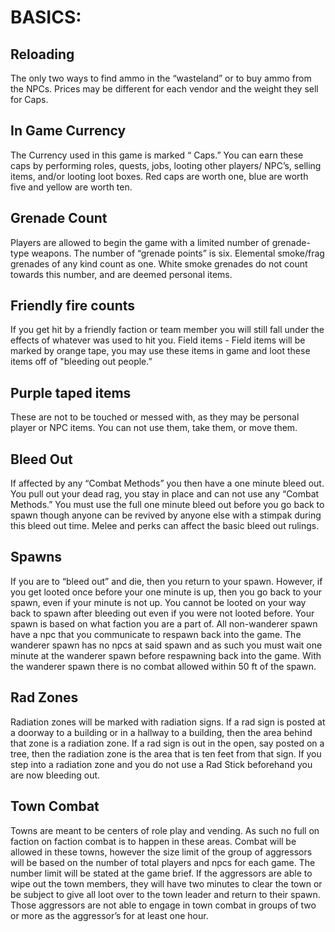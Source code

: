 
# BASICS:
## Reloading
The only two ways to find ammo in the “wasteland” or to buy ammo from the NPCs. Prices may be different for each vendor and the weight they sell for Caps.

## In Game Currency
The Currency used in this game is marked “ Caps.” You can earn these caps by performing roles, quests, jobs, looting other players/ NPC’s, selling items, and/or looting loot boxes. Red caps are worth one, blue are worth five and yellow are worth ten. 

## Grenade Count
Players are allowed to begin the game with a limited number of grenade-type weapons. The number of “grenade points” is six. Elemental smoke/frag grenades of any kind count as one. White smoke grenades do not count towards this number, and are deemed personal items.   

## Friendly fire counts
If you get hit by a friendly faction or team member you will still fall under the effects of whatever was used to hit you. 
Field items - Field items will be marked by orange tape, you may use these items in game and loot these items off of "bleeding out people.” 

## Purple taped items
These are not to be touched or messed with, as they may be personal player or NPC items. You can not use them, take them, or move them.

## Bleed Out
If affected by any “Combat Methods” you then have a one minute bleed out. You pull out your dead rag, you stay in place and can not use any “Combat Methods.” You must use the full one minute bleed out before you go back to spawn though anyone can be revived by anyone else with a stimpak during this bleed out time. Melee and perks can affect the basic bleed out rulings. 

## Spawns
If you are to “bleed out” and die, then you return to your spawn. However, if you get looted once before your one minute is up, then you go back to your spawn, even if your minute is not up. You cannot be looted on your way back to spawn after bleeding out even if you were not looted before. Your spawn is based on what faction you are a part of. All non-wanderer spawn have a npc that you communicate to respawn back into the game. The wanderer spawn has no npcs at said spawn and as such you must wait one minute at the wanderer spawn before respawning back into the game. With the wanderer spawn there is no combat allowed within 50 ft of the spawn. 

## Rad Zones
Radiation zones will be marked with radiation signs. If a rad sign is posted at a doorway to a building or in a hallway to a building, then the area behind that zone is a radiation zone. If a rad sign is out in the open, say posted on a tree, then the radiation zone is the area that is ten feet from that sign. If you step into a radiation zone and you do not use a Rad Stick beforehand you are now bleeding out. 

## Town Combat
Towns are meant to be centers of role play and vending. As such no full on faction on faction combat is to happen in these areas. Combat will be allowed in these towns, however the size limit of the group of aggressors will be based on the number of total players and npcs for each game. The number limit will be stated at the game brief. If the aggressors are able to wipe out the town members, they will have two minutes to clear the town or be subject to give all loot over to the town leader and return to their spawn. Those aggressors are not able to engage in town combat in groups of two or more as the aggressor’s for at least one hour. 
